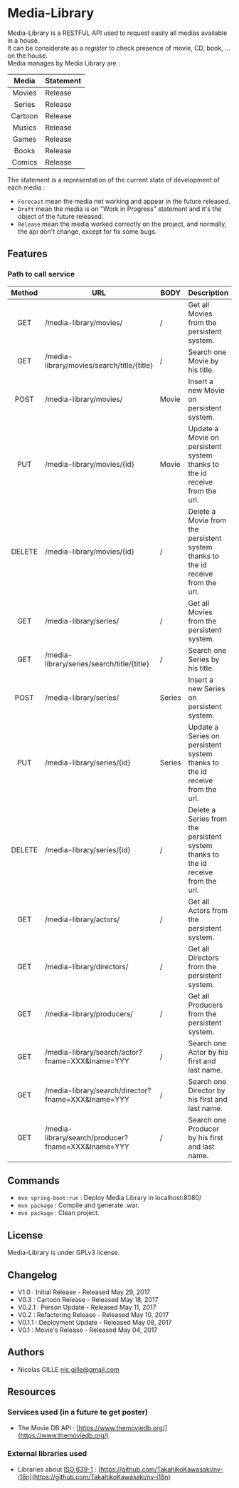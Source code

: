 # Media-Library
Media-Library is a RESTFUL API used to request easily all medias available in a house.<br>
It can be considerate as a *register* to check presence of movie, CD, book, ... on the house.<br>
Media manages by Media Library are :

| Media    | Statement |
| :-------:|-----------|
| Movies   | Release   |
| Series   | Release   |
| Cartoon  | Release   |
| Musics   | Release   |
| Games    | Release   |
| Books    | Release   |
| Comics   | Release   |

The statement is a representation of the current state of development of each media :
- `Forecast` mean the media not working and appear in the future released.
- `Draft` mean the media is on "Work in Progress" statement and it's the object of the future released.
- `Release` mean the media worked correctly on the project, and normally, the api don't change, except for fix some bugs.

## Features
### Path to call service

| Method | URL                                                  | BODY   | Description                                                                           |
|:------:|------------------------------------------------------|--------|---------------------------------------------------------------------------------------|
| GET    | /media-library/movies/                               | /      | Get all Movies from the persistent system.                                            |
| GET    | /media-library/movies/search/title/{title}           | /      | Search one Movie by his title.                                                        |
| POST   | /media-library/movies/                               | Movie  | Insert a new Movie on persistent system.                                              |
| PUT    | /media-library/movies/{id}                           | Movie  | Update a Movie on persistent system thanks to the id receive from the url.            |
| DELETE | /media-library/movies/{id}                           | /      | Delete a Movie from the persistent system thanks to the id receive from the url.      |
| GET    | /media-library/series/                               | /      | Get all Movies from the persistent system.                                            |
| GET    | /media-library/series/search/title/{title}           | /      | Search one Series by his title.                                                       |
| POST   | /media-library/series/                               | Series | Insert a new Series on persistent system.                                             |
| PUT    | /media-library/series/{id}                           | Series | Update a Series on persistent system thanks to the id receive from the url.           |
| DELETE | /media-library/series/{id}                           | /      | Delete a Series from the persistent system thanks to the id receive from the url.     |
| GET    | /media-library/actors/                               | /      | Get all Actors from the persistent system.                                            |
| GET    | /media-library/directors/                            | /      | Get all Directors from the persistent system.                                         |
| GET    | /media-library/producers/                            | /      | Get all Producers from the persistent system.                                         |
| GET    | /media-library/search/actor?fname=XXX&lname=YYY      | /      | Search one Actor by his first and last name.                                          |
| GET    | /media-library/search/director?fname=XXX&lname=YYY   | /      | Search one Director by his first and last name.                                       |
| GET    | /media-library/search/producer?fname=XXX&lname=YYY   | /      | Search one Producer by his first and last name.                                       |
 
## Commands
- `mvn spring-boot:run` : Deploy Media Library in localhost:8080/
- `mvn package` : Compile and generate .war.
- `mvn package` : Clean project.

## License 
Media-Library is under GPLv3 license.

## Changelog 
- V1.0 : Initial Release - Released May 29, 2017
- V0.3 : Cartoon Release - Released May 18, 2017
- V0.2.1 : Person Update - Released May 11, 2017
- V0.2 : Refactoring Release - Released May 10, 2017
- V0.1.1 : Deployment Update - Released May 08, 2017
- V0.1 : Movie's Release - Released May 04, 2017

## Authors
- Nicolas GILLE <nic.gille@gmail.com>

## Resources
### Services used (in a future to get poster)
- The Movie DB API : [https://www.themoviedb.org/](https://www.themoviedb.org/)

### External libraries used
- Libraries about [ISO 639-1](https://en.wikipedia.org/wiki/ISO_639-1) : [https://github.com/TakahikoKawasaki/nv-i18n](https://github.com/TakahikoKawasaki/nv-i18n)
